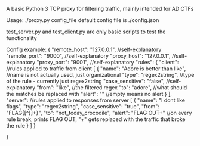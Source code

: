 A basic Python 3 TCP proxy for filtering traffic, mainly intended for AD CTFs

Usage: ./proxy.py config_file
default config file is ./config.json

test_server.py and test_client.py are only basic scripts to test the functionality

Config example:
{
"remote_host": "127.0.0.1", //self-explanatory
"remote_port": "9000", //self-explanatory
"proxy_host": "127.0.0.1", //self-explanatory
"proxy_port": "9001", //self-explanatory
"rules":
{
"client": //rules applied to traffic from client
[
{
"name": "Adore is better than like", //name is not actually used, just organizational
"type": "regex2string", //type of the rule - currently just regex2string
"case_sensitive": "false", //self-explanatory
"from": "like", //the filtered regex
"to": "adore", //what should the matches be replaced with
"alert": "" //empty means no alert
}
],
"server": //rules applied to responses from server
[
{
"name": "I dont like flags",
"type": "regex2string",
"case_sensitive": "true",
"from": "FLAG{[^}]+}",
"to": "not_today_crocodile",
"alert": "FLAG OUT+" //on every rule break, prints FLAG OUT, "+" gets replaced with the traffic that broke the rule
}
]
}

}
